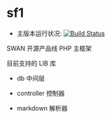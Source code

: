 sf1
===

* 主版本运行状况: [![Build Status](https://travis-ci.org/nmred/sf1.png)](https://travis-ci.org/nmred/sf1)

SWAN 开源产品线 PHP 主框架

目前支持的 LIB 库

- db 中间层

- controller 控制器

- markdown 解析器

